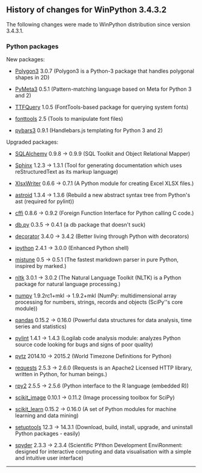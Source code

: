 ﻿## History of changes for WinPython 3.4.3.2

The following changes were made to WinPython distribution since version 3.4.3.1.

### Python packages

New packages:

  * [Polygon3](http://pypi.python.org/pypi/Polygon3) 3.0.7 (Polygon3 is a Python-3 package that handles polygonal shapes in 2D)
  * [PyMeta3](http://pypi.python.org/pypi/PyMeta3) 0.5.1 (Pattern-matching language based on Meta for Python 3 and 2)
  * [TTFQuery](http://pypi.python.org/pypi/TTFQuery) 1.0.5 (FontTools-based package for querying system fonts)
  * [fonttools](http://pypi.python.org/pypi/fonttools) 2.5 (Tools to manipulate font files)
  * [pybars3](http://pypi.python.org/pypi/pybars3) 0.9.1 (Handlebars.js templating for Python 3 and 2)

Upgraded packages:

  * [SQLAlchemy](http://www.sqlalchemy.org) 0.9.8 → 0.9.9 (SQL Toolkit and Object Relational Mapper)
  * [Sphinx](http://sphinx.pocoo.org) 1.2.3 → 1.3.1 (Tool for generating documentation which uses reStructuredText as its markup language)
  * [XlsxWriter](http://pypi.python.org/pypi/XlsxWriter) 0.6.6 → 0.7.1 (A Python module for creating Excel XLSX files.)
  * [astroid](http://pypi.python.org/pypi/astroid) 1.3.4 → 1.3.6 (Rebuild a new abstract syntax tree from Python's ast (required for pylint))
  * [cffi](http://pypi.python.org/pypi/cffi) 0.8.6 → 0.9.2 (Foreign Function Interface for Python calling C code.)
  * [db.py](http://pypi.python.org/pypi/db.py) 0.3.5 → 0.4.1 (a db package that doesn't suck)
  * [decorator](http://pypi.python.org/pypi/decorator) 3.4.0 → 3.4.2 (Better living through Python with decorators)
  * [ipython](http://ipython.org) 2.4.1 → 3.0.0 (Enhanced Python shell)
  * [mistune](http://pypi.python.org/pypi/mistune) 0.5 → 0.5.1 (The fastest markdown parser in pure Python, inspired by marked.)
  * [nltk](http://pypi.python.org/pypi/nltk) 3.0.1 → 3.0.2 (The Natural Language Toolkit (NLTK) is a Python package for natural language processing.)
  * [numpy](http://numpy.scipy.org/) 1.9.2rc1+mkl → 1.9.2+mkl (NumPy: multidimensional array processing for numbers, strings, records and objects (SciPy''s core module))
  * [pandas](http://pypi.python.org/pypi/pandas) 0.15.2 → 0.16.0 (Powerful data structures for data analysis, time series and statistics)
  * [pylint](http://www.logilab.org/project/pylint) 1.4.1 → 1.4.3 (Logilab code analysis module: analyzes Python source code looking for bugs and signs of poor quality)
  * [pytz](http://pytz.sourceforge.net/) 2014.10 → 2015.2 (World Timezone Definitions for Python)
  * [requests](http://pypi.python.org/pypi/requests) 2.5.3 → 2.6.0 (Requests is an Apache2 Licensed HTTP library, written in Python, for human beings.)
  * [rpy2](http://pypi.python.org/pypi/rpy2) 2.5.5 → 2.5.6 (Python interface to the R language (embedded R))
  * [scikit_image](http://pypi.python.org/pypi/scikit_image) 0.10.1 → 0.11.2 (Image processing toolbox for SciPy)
  * [scikit_learn](http://pypi.python.org/pypi/scikit_learn) 0.15.2 → 0.16.0 (A set of Python modules for machine learning and data mining)
  * [setuptools](http://pypi.python.org/pypi/setuptools) 12.3 → 14.3.1 (Download, build, install, upgrade, and uninstall Python packages - easily)
  * [spyder](https://bitbucket.org/spyder-ide/spyderlib) 2.3.3 → 2.3.4 (Scientific PYthon Development EnviRonment: designed for interactive computing and data visualisation with a simple and intuitive user interface)

* * *
